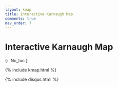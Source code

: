 ```yaml
---
layout: kmap
title: Interactive Karnaugh Map
comments: true
nav_order: 7
---
```


# Interactive Karnaugh Map
{: .No_toc }

{% include kmap.html %}

{% include disqus.html %}
